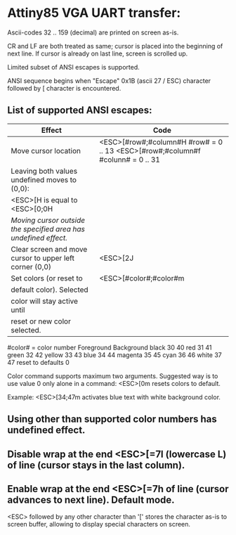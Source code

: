 Attiny85 VGA UART transfer:
===========================

Ascii-codes 32 .. 159 (decimal) are printed on screen as-is.

CR and LF are both treated as same; cursor is placed into
the beginning of next line. If cursor is already on last line, 
screen is scrolled up.

Limited subset of ANSI escapes is supported.

ANSI sequence begins when "Escape" 0x1B (ascii 27 / ESC) character
followed by [ character is encountered.

List of supported ANSI escapes:
-----------------------------------------------------------------------------

Effect | Code
------ | ----
Move cursor location | \<ESC\>[#row#;#column#H	#row# = 0 .. 13  \<ESC\>[#row#;#column#f	#colunn# = 0 .. 31
| Leaving both values undefined moves to (0,0):
| \<ESC\>[H is equal to \<ESC\>[0;0H
| *Moving cursor outside the specified area has undefined effect.*
Clear screen and move cursor to upper left corner (0,0) |	\<ESC\>[2J
Set colors (or reset to	| \<ESC\>[#color#;#color#m
| default color). Selected
| color will stay active until
| reset or new color selected.

#color# = color number		Foreground	Background
	black			   30		   40
	red			   31		   41
	green			   32		   42
	yellow			   33		   43
	blue			   34		   44
	magenta			   35		   45
	cyan			   36		   46
	white			   37		   47
	reset to defaults	   0

Color command supports maximum two arguments. Suggested way is to use
value 0 only alone in a command: \<ESC\>[0m resets colors to default.

Example: \<ESC\>[34;47m activates blue text with white background color.

Using other than supported color numbers has undefined effect.
-----------------------------------------------------------------------------
Disable wrap at the end		\<ESC\>[=7l	(lowercase L)
of line (cursor stays
in the last column).
-----------------------------------------------------------------------------
Enable wrap at the end		\<ESC\>[=7h
of line (cursor advances
to next line). Default
mode.
-----------------------------------------------------------------------------

\<ESC\> followed by any other character than '[' stores the character as-is
to screen buffer, allowing to display special characters on screen.


